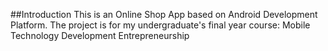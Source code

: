 ##Introduction
This is an Online Shop App based on Android Development Platform. The project is for my undergraduate's final year course: Mobile Technology Development Entrepreneurship

